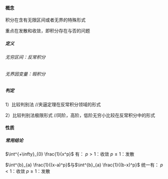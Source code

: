 #### 概念
积分在含有无限区间或者无界的特殊形式

重点在发散和收敛，即积分存在与否的问题
##### 定义
###### 无穷区间：反常积分

###### 无界因变量：瑕积分

##### 判定
1）比较判别法
//夹逼定理在反常积分领域的形式


2）比较判别法极限形式
//同阶，高阶，低阶无穷小比较在反常积分中的形式

#### 性质
##### 常用结论

$\int^{+\infty}_{0} \frac{1}{x^p}$
有：
$p>1$：收敛
$p\leq1$：发散


$\int^{b}_{a} \frac{1}{(x-a)^p}$与$\int^{b}_{a} \frac{1}{(b-x)^p}$
统一有：
$p<1$：收敛
$p\geq1$：发散
